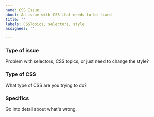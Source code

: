 ```yaml
---
name: CSS Issue
about: An issue with CSS that needs to be fixed
title: ''
labels: CSSTopics, selectors, style
assignees: ''

---
```


### Type of issue
Problem with selectors, CSS topics, or just need to change the style?

### Type of CSS
What type of CSS are you trying to do?

### Specifics
Go into detail about what's wrong.
